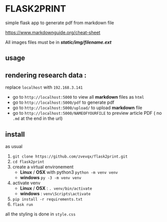 # FLASK2PRINT

simple flask app to generate pdf from markdown file  

https://www.markdownguide.org/cheat-sheet

All images files must be in ***static/img/filename.ext***

## usage

## rendering research data :
 replace `localhost` with `192.168.3.141`

- go to `http://localhost:5000` to view all **markdown** files as `html`
- go to `http://localhost:5000/pdf` to generate pdf 
- go to `http://localhost:5000/upload/` to upload **markdown** file
- go to `http://localhost:5000/NAMEOFYOURFILE` to preview <this> article PDF ( no `.md` at the end in the url) 


## install

as usual 

1. `git clone https://github.com/zvevqx/flask2print.git`
2. `cd flask2print`
3. create a virtual environement 
    - **Linux** / **OSX** with python3 `python -m venv venv`
    - **windows** `py -3 -m venv venv`
4. activate venv 
    - **Linux** / **OSX** : `. venv/bin/activate`
    - **windows** : `venv\Scripts\activate`
5. `pip install -r requirements.txt`
6. `flask run`

 
all the styling is done in `style.css`



